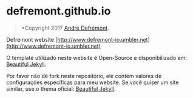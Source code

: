 # defremont.github.io
> *Copyright 2017 [André Defrémont](http://defremont.github.io).

Defremont website [http://www.defremont-io.umbler.net](http://www.defremont-io.umbler.net)

O template utilizado neste website é Open-Source e disponibilizado em: [Beautiful Jekyll](http://deanattali.com/beautiful-jekyll/).

Por favor não dê fork neste repositório, ele contém valores de configurações específicas para meu website. Se você quiser um site similar, use o thema oficial: [Beautiful Jekyll](https://github.com/daattali/beautiful-jekyll).
